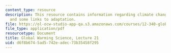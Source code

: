 ```yaml
---
content_type: resource
description: This resource contains information regarding climate change mitigation
  and some links to adaptation.
file: https://ol-ocw-studio-app-qa.s3.amazonaws.com/courses/12-340-global-warming-science-spring-2012/d6f8b6745ad5742eadec73b35458f295_MIT12_340S12_lec21.pdf
file_type: application/pdf
resourcetype: Document
title: Global Warming Science, Lecture 21
uid: d6f8b674-5ad5-742e-adec-73b35458f295
---
```

